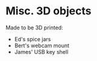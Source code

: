 Misc. 3D objects
============

Made to be 3D printed:

- Ed's spice jars
- Bert's webcam mount
- James' USB key shell
